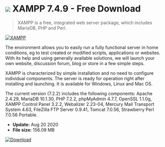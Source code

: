 # ![](https://cdn.softexe.net/static/icon/win.gif) XAMPP 7.4.9 - Free Download

> XAMPP is a free, integrated web server package, which includes MariaDB, PHP and Perl.

[![XAMPP](https:https://tse3.mm.bing.net/th?id=OIP.WR17og2gulGKX_KIaPlwKgHaD7&pid=Api)](https://softexe.net/win/development-it/server/xampp:heRp.html)

The environment allows you to easily run a fully functional server in home conditions, eg to test created or modified scripts, applications or websites. With its help and using generally available solutions, we will launch your own website, discussion forum, blog or store in a few simple steps.
 
 XAMPP is characterized by simple installation and no need to configure individual components. The server is ready for operation right after installing and launching. It is available for Windows, Linux and Mac OS.
 
 The current version (7.2.2) includes the following components: Apache 2.4.29, MariaDB 10.1.30, PHP 7.2.2, phpMyAdmin 4.7.7, OpenSSL 1.1.0g, XAMPP Control Panel 3.2.2, Webalizer 2.23-04, Mercury Mail Transport System 4.63, FileZilla FTP Server 0.9.41, Tomcat 7.0.56, Strawberry Perl 7.0.56 Portable.


- **Update:** Aug 20 2020
- **File size:** 156.09 MB

[![Download](https://cdn.softexe.net/static/img/download.png)](https://softexe.net/win/development-it/server/xampp:heRp.html)


